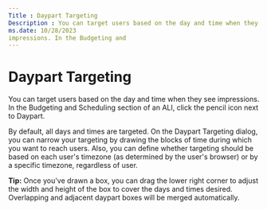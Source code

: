 ```yaml
---
Title : Daypart Targeting
Description : You can target users based on the day and time when they see
ms.date: 10/28/2023
impressions. In the Budgeting and
---
```



# Daypart Targeting



You can target users based on the day and time when they see
impressions. In the Budgeting and
Scheduling section of an ALI, click the pencil icon next to
Daypart.

By default, all days and times are targeted. On the
Daypart Targeting dialog, you can
narrow your targeting by drawing the blocks of time during which you
want to reach users. Also, you can define whether targeting should be
based on each user's timezone (as determined by the user's browser) or
by a specific timezone, regardless of user.



<b>Tip:</b> Once you've drawn a box, you can
drag the lower right corner to adjust the width and height of the box to
cover the days and times desired. Overlapping and adjacent daypart boxes
will be merged automatically.






